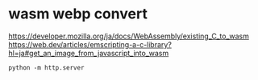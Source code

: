 # wasm webp convert

https://developer.mozilla.org/ja/docs/WebAssembly/existing_C_to_wasm
https://web.dev/articles/emscripting-a-c-library?hl=ja#get_an_image_from_javascript_into_wasm

```shell
python -m http.server
```
